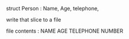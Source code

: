 struct Person : Name, Age, telephone, 

write that slice to a file

file contents : 
NAME AGE TELEPHONE NUMBER